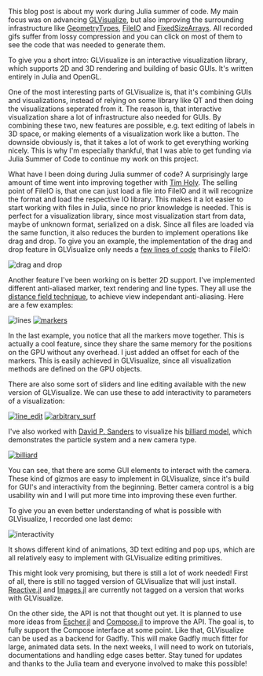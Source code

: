 This blog post is about my work during Julia summer of code.
My main focus was on advancing [GLVisualize](https://github.com/JuliaGL/GLVisualize.jl), but also improving the surrounding infrastructure like [GeometryTypes](https://github.com/JuliaGeometry/GeometryTypes.jl), [FileIO](https://github.com/JuliaIO/FileIO.jl) and [FixedSizeArrays](https://github.com/SimonDanisch/FixedSizeArrays.jl).
All recorded gifs suffer from lossy compression and you can click on most of them to see the code that was needed to generate them.

To give you a short intro: GLVisualize is an interactive visualization library, which supports 2D and 3D rendering and building of basic GUIs. It's written entirely in Julia and OpenGL.

One of the most interesting parts of GLVisualize is, that it's combining GUIs and visualizations, instead of relying on some library like QT and then doing the visualizations seperated from it.
The reason is, that interactive visualization share a lot of infrastructure also needed for GUIs.
By combining these two, new features are possible, e.g. text editing of labels in 3D space, or making elements of a visualization work like a button.
The downside obviously is, that it takes a lot of work to get everything working nicely.
This is why I'm especially thankful, that I was able to get funding via Julia Summer of Code to continue my work on this project.

What have I been doing during Julia summer of code?
A surprisingly large amount of time went into improving together with [Tim Holy](https://github.com/timholy).
The selling point of FileIO is, that one can just load a file into FileIO and it will recognize the format and load the respective IO library. This makes it a lot easier to start working with files in Julia, since no prior knowledge is needed.
This is perfect for a visualization library, since most visualization start from data, maybe of unknown format, serialized on a disk.
Since all files are loaded via the same function, it also reduces the burden to implement operations like drag and drop.
To give you an example, the implementation of the drag and drop feature in GLVisualize only needs a [few lines of code](https://gist.github.com/SimonDanisch/e0a8a2cbc3106ce6c123#file-dragndrop-jl) thanks to FileIO:

![drag and drop](https://github.com/SimonDanisch/Blog/blob/master/10-22-15-jsoc/dragndrop2.gif?raw=true)

Another feature I've been working on is better 2D support.
I've implemented different anti-aliased marker, text rendering and line types.
They all use the [distance field technique](http://www.valvesoftware.com/publications/2007/SIGGRAPH2007_AlphaTestedMagnification.pdf), to achieve view independant anti-aliasing.
Here are a few examples:

![lines](https://github.com/SimonDanisch/Blog/blob/master/10-22-15-jsoc/lines.png?raw=true)
[![markers](https://github.com/SimonDanisch/Blog/blob/master/10-22-15-jsoc/markers.gif?raw=true)](
https://github.com/SimonDanisch/Blog/blob/master/10-22-15-jsoc/marker.jl
)

In the last example, you notice that all the markers move together. This is actually a cool feature, since they share the same memory for the positions on the GPU without any overhead. I just added an offset for each of the markers.
This is easily achieved in GLVisualize, since all visualization methods are defined on the GPU objects.

There are also some sort of sliders and line editing available with the new version of GLVisualize.
We can use these to add interactivity to parameters of a visualization:

[![line_edit](https://github.com/SimonDanisch/Blog/blob/master/10-22-15-jsoc/volume_color.gif?raw=true)](
https://github.com/SimonDanisch/Blog/blob/master/10-22-15-jsoc/color_volume.jl
)
[![arbitrary_surf](https://github.com/SimonDanisch/Blog/blob/master/10-22-15-jsoc/arbitrary_surf.gif?raw=true)](
https://github.com/SimonDanisch/Blog/blob/master/10-22-15-jsoc/arbitrary_surf.jl
)

I've also worked with [David P. Sanders](https://github.com/dpsanders) to visualize his [billiard model](https://github.com/dpsanders/BilliardModels.jl), which demonstrates the particle system and a new camera type.

[![billiard](https://github.com/SimonDanisch/Blog/blob/master/10-22-15-jsoc/billiard.gif)](
https://github.com/SimonDanisch/Blog/blob/master/10-22-15-jsoc/billard.jl
)

You can see, that there are some GUI elements to interact with the camera.
These kind of gizmos are easy to implement in GLVisualize, since it's build for GUI's and interactivity from the beginning. 
Better camera control is a big usability win and I will put more time into improving these even further.

To give you an even better understanding of what is possible with GLVisualize, I recorded one last demo:

![interactivity](https://github.com/SimonDanisch/Blog/blob/master/10-22-15-jsoc/interactivity.gif?raw=true)

It shows different kind of animations, 3D text editing and pop ups, which are all relatively easy to implement with GLVisualize editing primitives.

This might look very promising, but there is still a lot of work needed!
First of all, there is still no tagged version of GLVisualize that will just install.
[Reactive.jl](https://github.com/JuliaLang/Reactive.jl) and [Images.jl](https://github.com/timholy/Images.jl) are currently not tagged on a version that works with GLVisualize.

On the other side, the API is not that thought out yet.
It is planned to use more ideas from [Escher.jl](https://github.com/shashi/Escher.jl) and [Compose.jl](https://github.com/dcjones/Compose.jl) to improve the API.
The goal is, to fully support the Compose interface at some point.
Like that, GLVisualize can be used as a backend for Gadfly. This will make Gadfly much fitter for large, animated data sets.
In the next weeks, I will need to work on tutorials, documentations and handling edge cases better.
Stay tuned for updates and thanks to the Julia team and everyone involved to make this possible!
